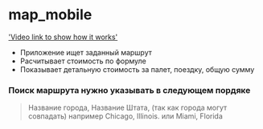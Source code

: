 # map_mobile

['Video link to show how it works'](https://www.youtube.com/watch?v=a6dOQ2iShUE "link title")


* Приложение ищет заданный маршрут
* Расчитывает стоимость по формуле
* Показывает детальную стоимость за палет, поездку, общую сумму
### Поиск маршрута нужно указывать в следующем пордяке
> Название города, Название Штата, (так как города могут совпадать) например Chicago, Illinois. или Miami, Florida
